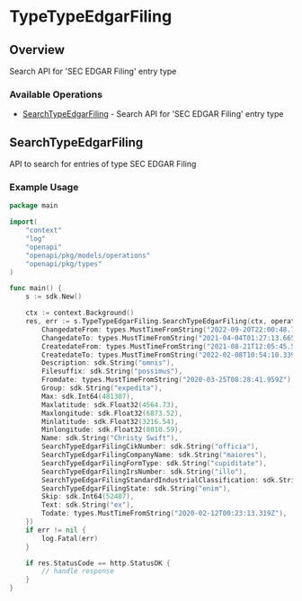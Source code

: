 # TypeTypeEdgarFiling

## Overview

Search API for 'SEC EDGAR Filing' entry type

### Available Operations

* [SearchTypeEdgarFiling](#searchtypeedgarfiling) - Search API for 'SEC EDGAR Filing' entry type

## SearchTypeEdgarFiling

API to search for entries of type SEC EDGAR Filing

### Example Usage

```go
package main

import(
	"context"
	"log"
	"openapi"
	"openapi/pkg/models/operations"
	"openapi/pkg/types"
)

func main() {
    s := sdk.New()

    ctx := context.Background()
    res, err := s.TypeTypeEdgarFiling.SearchTypeEdgarFiling(ctx, operations.SearchTypeEdgarFilingRequest{
        ChangedateFrom: types.MustTimeFromString("2022-09-20T22:00:48.719Z"),
        ChangedateTo: types.MustTimeFromString("2021-04-04T01:27:13.665Z"),
        CreatedateFrom: types.MustTimeFromString("2021-08-21T12:05:45.550Z"),
        CreatedateTo: types.MustTimeFromString("2022-02-08T10:54:10.339Z"),
        Description: sdk.String("omnis"),
        Filesuffix: sdk.String("possimus"),
        Fromdate: types.MustTimeFromString("2020-03-25T08:28:41.959Z"),
        Group: sdk.String("expedita"),
        Max: sdk.Int64(481307),
        Maxlatitude: sdk.Float32(4564.73),
        Maxlongitude: sdk.Float32(6873.52),
        Minlatitude: sdk.Float32(3216.54),
        Minlongitude: sdk.Float32(8010.59),
        Name: sdk.String("Christy Swift"),
        SearchTypeEdgarFilingCikNumber: sdk.String("officia"),
        SearchTypeEdgarFilingCompanyName: sdk.String("maiores"),
        SearchTypeEdgarFilingFormType: sdk.String("cupiditate"),
        SearchTypeEdgarFilingIrsNumber: sdk.String("illo"),
        SearchTypeEdgarFilingStandardIndustrialClassification: sdk.String("saepe"),
        SearchTypeEdgarFilingState: sdk.String("enim"),
        Skip: sdk.Int64(52407),
        Text: sdk.String("ex"),
        Todate: types.MustTimeFromString("2020-02-12T00:23:13.319Z"),
    })
    if err != nil {
        log.Fatal(err)
    }

    if res.StatusCode == http.StatusOK {
        // handle response
    }
}
```
